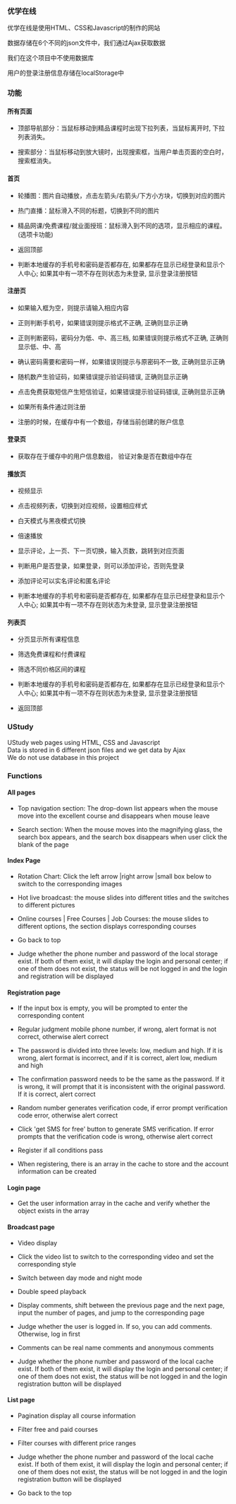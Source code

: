 ### 优学在线

优学在线是使用HTML、CSS和Javascript的制作的网站<br>

数据存储在6个不同的json文件中，我们通过Ajax获取数据<br>

我们在这个项目中不使用数据库<br>

用户的登录注册信息存储在localStorage中

### 功能

#### 所有页面

* 顶部导航部分：当鼠标移动到精品课程时出现下拉列表，当鼠标离开时, 下拉列表消失。

* 搜索部分：当鼠标移动到放大镜时，出现搜索框，当用户单击页面的空白时，搜索框消失。


#### 首页

* 轮播图：图片自动播放，点击左箭头/右箭头/下方小方块，切换到对应的图片

* 热门直播：鼠标滑入不同的标题，切换到不同的图片

* 精品网课/免费课程/就业面授班：鼠标滑入到不同的选项，显示相应的课程。(选项卡功能)

* 返回顶部

* 判断本地缓存的手机号和密码是否都存在, 如果都存在显示已经登录和显示个人中心; 如果其中有一项不存在则状态为未登录, 显示登录注册按钮

#### 注册页

* 如果输入框为空，则提示请输入相应内容

* 正则判断手机号，如果错误则提示格式不正确, 正确则显示正确

* 正则判断密码，密码分为低、中、高三档, 如果错误则提示格式不正确, 正确则显示低、中、高

* 确认密码需要和密码一样，如果错误则提示与原密码不一致, 正确则显示正确

* 随机数产生验证码，如果错误提示验证码错误, 正确则显示正确

* 点击免费获取短信产生短信验证，如果错误提示验证码错误, 正确则显示正确

* 如果所有条件通过则注册

* 注册的时候，在缓存中有一个数组，存储当前创建的账户信息

#### 登录页

* 获取存在于缓存中的用户信息数组， 验证对象是否在数组中存在

#### 播放页

* 视频显示

* 点击视频列表，切换到对应视频，设置相应样式

* 白天模式与黑夜模式切换

* 倍速播放

* 显示评论，上一页、下一页切换，输入页数，跳转到对应页面

* 判断用户是否登录，如果登录，则可以添加评论，否则先登录

* 添加评论可以实名评论和匿名评论

* 判断本地缓存的手机号和密码是否都存在, 如果都存在显示已经登录和显示个人中心; 如果其中有一项不存在则状态为未登录, 显示登录注册按钮

#### 列表页

* 分页显示所有课程信息

* 筛选免费课程和付费课程

* 筛选不同价格区间的课程

* 判断本地缓存的手机号和密码是否都存在, 如果都存在显示已经登录和显示个人中心; 如果其中有一项不存在则状态为未登录, 显示登录注册按钮

* 返回顶部

###  UStudy

UStudy web pages using HTML, CSS and Javascript<br>
Data is stored in 6 different json files and we get data by Ajax<br>
We do not use database in this project

### Functions 
#### All pages
* Top navigation section: The drop-down list appears when the mouse move into the excellent course and disappears when mouse leave

* Search section: When the mouse moves into the magnifying glass, the search box appears, and the search box disappears when user click the blank of the page

#### Index Page
* Rotation Chart: Click the left arrow |right arrow |small box below to switch to the corresponding images

* Hot live broadcast: the mouse slides into different titles and the switches to different pictures

* Online courses | Free Courses | Job Courses: the mouse slides to different options, the section displays corresponding courses

* Go back to top

* Judge whether the phone number and password of the local storage exist. If both of them exist, it will display the login and personal center; if one of them does not exist, the status will be not logged in and the login and registration will be displayed

#### Registration page

* If the input box is empty, you will be prompted to enter the corresponding content

* Regular judgment mobile phone number, if wrong, alert format is not correct, otherwise alert correct

* The password is divided into three levels: low, medium and high. If it is wrong, alert format is incorrect, and if it is correct, alert low, medium and high

* The confirmation password needs to be the same as the password. If it is wrong, it will prompt that it is inconsistent with the original password. If it is correct, alert correct

* Random number generates verification code, if error prompt verification code error, otherwise alert correct

* Click 'get SMS for free' button to generate SMS verification. If error prompts that the verification code is wrong, otherwise alert correct

* Register if all conditions pass

* When registering, there is an array in the cache to store and the account information can be created

#### Login page

* Get the user information array in the cache and verify whether the object exists in the array


#### Broadcast page

* Video display

* Click the video list to switch to the corresponding video and set the corresponding style

* Switch between day mode and night mode

* Double speed playback

* Display comments, shift between the previous page and the next page, input the number of pages, and jump to the corresponding page

* Judge whether the user is logged in. If so, you can add comments. Otherwise, log in first

* Comments can be real name comments and anonymous comments

* Judge whether the phone number and password of the local cache exist. If both of them exist, it will display the login and personal center; if one of them does not exist, the status will be not logged in and the login registration button will be displayed

#### List page

* Pagination display all course information

* Filter free and paid courses

* Filter courses with different price ranges

* Judge whether the phone number and password of the local cache exist. If both of them exist, it will display the login and personal center; if one of them does not exist, the status will be not logged in and the login registration button will be displayed

* Go back to the top